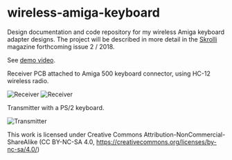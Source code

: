 # wireless-amiga-keyboard
Design documentation and code repository for my wireless Amiga keyboard adapter designs. The project will be described in more detail in the [Skrolli](https://www.skrolli.fi/en/) magazine forthcoming issue 2 / 2018. 

See [demo video](https://youtu.be/kAuzQ2jPxQk). 

Receiver PCB attached to Amiga 500 keyboard connector, using HC-12 wireless radio.

![Receiver](https://github.com/t33bu/wireless-amiga-keyboard/blob/master/receiver/receiver_hc12.jpg)
![Receiver](https://github.com/t33bu/wireless-amiga-keyboard/blob/master/receiver/receiver_hc12_2.jpg)

Transmitter with a PS/2 keyboard.

![Transmitter](https://github.com/t33bu/wireless-amiga-keyboard/blob/master/transmitter/transmitter_ps2.png)

This work is licensed under Creative Commons Attribution-NonCommercial-ShareAlike (CC BY-NC-SA 4.0, https://creativecommons.org/licenses/by-nc-sa/4.0/)
